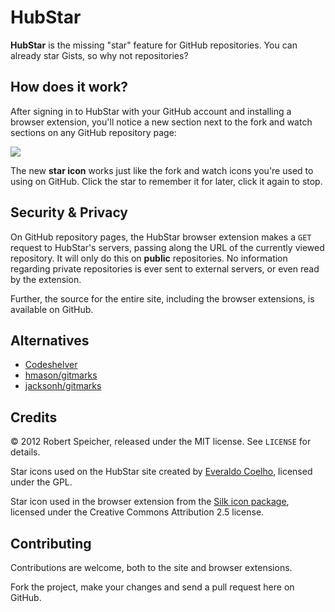 # HubStar

**HubStar** is the missing "star" feature for GitHub repositories. You can
already star Gists, so why not repositories?

## How does it work?

After signing in to HubStar with your GitHub account and installing a browser
extension, you'll notice a new section next to the fork and watch sections on
any GitHub repository page:

![](http://f.cl.ly/items/1C2o1e0L3n1H1N2Z1c0B/HubStar.jpg)

The new **star icon** works just like the fork and watch icons you're used to
using on GitHub. Click the star to remember it for later, click it again to
stop.

## Security & Privacy

On GitHub repository pages, the HubStar browser extension makes a `GET` request
to HubStar's servers, passing along the URL of the currently viewed repository.
It will only do this on **public** repositories. No information regarding
private repositories is ever sent to external servers, or even read by the
extension.

Further, the source for the entire site, including the browser extensions, is
available on GitHub.

## Alternatives

* [Codeshelver](https://www.codeshelver.com/)
* [hmason/gitmarks](https://github.com/hmason/gitmarks)
* [jacksonh/gitmarks](https://github.com/jacksonh/gitmarks)

## Credits

&copy; 2012 Robert Speicher, released under the MIT license. See `LICENSE` for
details.

Star icons used on the HubStar site created by [Everaldo
Coelho](http://www.everaldo.com/), licensed under the GPL.

Star icon used in the browser extension from the [Silk icon
package](http://famfamfam.com/lab/icons/silk/), licensed under the Creative
Commons Attribution 2.5 license.

## Contributing

Contributions are welcome, both to the site and browser extensions.

Fork the project, make your changes and send a pull request here on GitHub.
